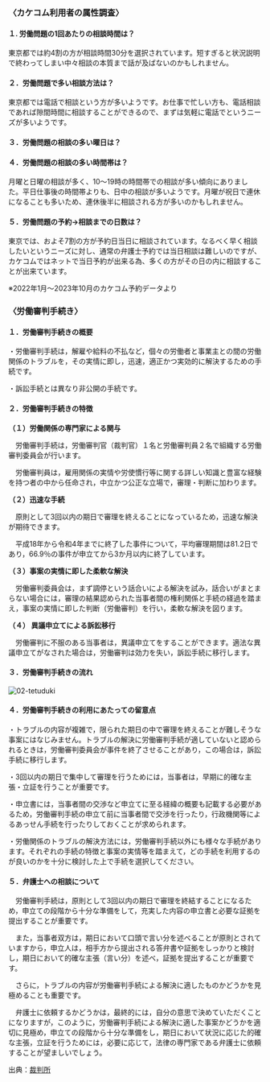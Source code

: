 <!-- カケコム活用のヒント　労働問題編 -->

### 〈カケコム利用者の属性調査〉
#### １. 労働問題の1回あたりの相談時間は？

東京都では約4割の方が相談時間30分を選択されています。短すぎると状況説明で終わってしまい中々相談の本質まで話が及ばないのかもしれません。

#### ２．労働問題で多い相談方法は？

東京都では電話で相談という方が多いようです。お仕事で忙しい方も、電話相談であれば隙間時間に相談することができるので、まずは気軽に電話でというニーズが多いようです。

#### ３．労働問題の相談の多い曜日は？　

#### ４．労働問題の相談の多い時間帯は？

月曜と日曜の相談が多く、10～19時の時間帯での相談が多い傾向にありました。平日仕事後の時間帯よりも、日中の相談が多いようです。月曜が祝日で連休になることも多いため、連休後半に相談される方が多いのかもしれません。

#### ５．労働問題の予約→相談までの日数は？



東京では、およそ7割の方が予約日当日に相談されています。なるべく早く相談したいというニーズに対し、通常の弁護士予約では当日相談は難しいのですが、カケコムではネットで当日予約が出来る為、多くの方がその日の内に相談することが出来ています。

※2022年1月～2023年10月のカケコム予約データより




### 〈労働審判手続き〉 
#### １．労働審判手続きの概要
・労働審判手続は，解雇や給料の不払など，個々の労働者と事業主との間の労働関係のトラブルを，その実情に即し，迅速，適正かつ実効的に解決するための手続です。

・訴訟手続とは異なり非公開の手続です。
#### ２．労働審判手続きの特徴
**（１）労働関係の専門家による関与**

 
　労働審判手続は，労働審判官（裁判官）１名と労働審判員２名で組織する労働審判委員会が行います。


　労働審判員は，雇用関係の実情や労使慣行等に関する詳しい知識と豊富な経験を持つ者の中から任命され，中立かつ公正な立場で，審理・判断に加わります。

 **（２）迅速な手続**

　原則として3回以内の期日で審理を終えることになっているため，迅速な解決が期待できます。

　平成18年から令和4年までに終了した事件について，平均審理期間は81.2日であり，66.9％の事件が申立てから3か月以内に終了しています。

 **（３）事案の実情に即した柔軟な解決**

  　労働審判委員会は，まず調停という話合いによる解決を試み，話合いがまとまらない場合には，審理の結果認められた当事者間の権利関係と手続の経過を踏まえ，事案の実情に即した判断（労働審判）を行い，柔軟な解決を図ります。

**（４） 異議申立てによる訴訟移行**

　労働審判に不服のある当事者は，異議申立てをすることができます。適法な異議申立てがなされた場合は，労働審判は効力を失い，訴訟手続に移行します。

#### ３．労働審判手続きの流れ
![02-tetuduki](https://github.com/kakekomu/unique-contents/assets/116237570/eab70a6d-facc-488d-9fe6-34c4ac7c9090)
#### ４．労働審判手続きの利用にあたっての留意点
・トラブルの内容が複雑で，限られた期日の中で審理を終えることが難しそうな事案にはなじみません。トラブルの解決に労働審判手続が適していないと認められるときは，労働審判委員会が事件を終了させることがあり，この場合は，訴訟手続に移行します。

・3回以内の期日で集中して審理を行うためには，当事者は，早期に的確な主張・立証を行うことが重要です。

・申立書には，当事者間の交渉など申立てに至る経緯の概要も記載する必要があるため，労働審判手続の申立て前に当事者間で交渉を行ったり，行政機関等によるあっせん手続を行ったりしておくことが求められます。

・労働関係のトラブルの解決方法には，労働審判手続以外にも様々な手続があります。それぞれの手続の特徴と事案の実情等を踏まえて，どの手続を利用するのが良いのかを十分に検討した上で手続を選択してください。
#### ５．弁護士への相談について
　労働審判手続は，原則として3回以内の期日で審理を終結することになるため，申立ての段階から十分な準備をして，充実した内容の申立書と必要な証拠を提出することが重要です。

　また，当事者双方は，期日において口頭で言い分を述べることが原則とされていますから，申立人は，相手方から提出される答弁書や証拠をしっかりと検討し，期日において的確な主張（言い分）を述べ，証拠を提出することが重要です。

　さらに，トラブルの内容が労働審判手続による解決に適したものかどうかを見極めることも重要です。

　弁護士に依頼するかどうかは，最終的には，自分の意思で決めていただくことになりますが，このように，労働審判手続による解決に適した事案かどうかを適切に見極め，申立ての段階から十分な準備をし，期日において状況に応じた的確な主張，立証を行うためには，必要に応じて，法律の専門家である弁護士に依頼することが望ましいでしょう。

出典：[裁判所](https://www.courts.go.jp/saiban/syurui/syurui_minzi/roudousinpan/index.html)
